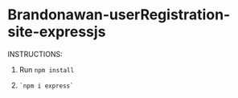 # Brandonawan-userRegistration-site-expressjs
 INSTRUCTIONS:
 1) Run `npm install`
 2)     `npm i express`
